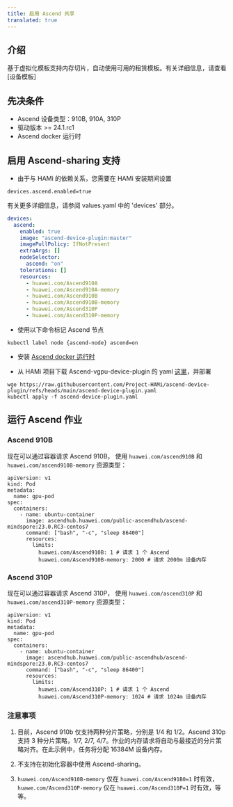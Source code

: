 ```yaml
---
title: 启用 Ascend 共享
translated: true
---
```


## 介绍

基于虚拟化模板支持内存切片，自动使用可用的租赁模板。有关详细信息，请查看[设备模板]

## 先决条件

* Ascend 设备类型：910B, 910A, 310P
* 驱动版本 >= 24.1.rc1
* Ascend docker 运行时

## 启用 Ascend-sharing 支持

* 由于与 HAMi 的依赖关系，您需要在 HAMi 安装期间设置

```
devices.ascend.enabled=true
```

有关更多详细信息，请参阅 values.yaml 中的 'devices' 部分。

```yaml
devices:
  ascend:
    enabled: true
    image: "ascend-device-plugin:master"
    imagePullPolicy: IfNotPresent
    extraArgs: []
    nodeSelector:
      ascend: "on"
    tolerations: []
    resources:
      - huawei.com/Ascend910A
      - huawei.com/Ascend910A-memory
      - huawei.com/Ascend910B
      - huawei.com/Ascend910B-memory
      - huawei.com/Ascend310P
      - huawei.com/Ascend310P-memory
```

* 使用以下命令标记 Ascend 节点
```
kubectl label node {ascend-node} ascend=on
```

* 安装 [Ascend docker 运行时](https://gitee.com/ascend/ascend-docker-runtime)

* 从 HAMi 项目下载 Ascend-vgpu-device-plugin 的 yaml [这里](https://github.com/Project-HAMi/ascend-device-plugin/blob/master/build/ascendplugin-hami.yaml)，并部署

```
wge https://raw.githubusercontent.com/Project-HAMi/ascend-device-plugin/refs/heads/main/ascend-device-plugin.yaml
kubectl apply -f ascend-device-plugin.yaml
```

## 运行 Ascend 作业

### Ascend 910B

现在可以通过容器请求 Ascend 910B，
使用 `huawei.com/ascend910B` 和 `huawei.com/ascend910B-memory` 资源类型：

```
apiVersion: v1
kind: Pod
metadata:
  name: gpu-pod
spec:
  containers:
    - name: ubuntu-container
      image: ascendhub.huawei.com/public-ascendhub/ascend-mindspore:23.0.RC3-centos7
      command: ["bash", "-c", "sleep 86400"]
      resources:
        limits:
          huawei.com/Ascend910B: 1 # 请求 1 个 Ascend
          huawei.com/Ascend910B-memory: 2000 # 请求 2000m 设备内存
```

### Ascend 310P

现在可以通过容器请求 Ascend 310P，
使用 `huawei.com/ascend310P` 和 `huawei.com/ascend310P-memory` 资源类型：

```
apiVersion: v1
kind: Pod
metadata:
  name: gpu-pod
spec:
  containers:
    - name: ubuntu-container
      image: ascendhub.huawei.com/public-ascendhub/ascend-mindspore:23.0.RC3-centos7
      command: ["bash", "-c", "sleep 86400"]
      resources:
        limits:
          huawei.com/Ascend310P: 1 # 请求 1 个 Ascend
          huawei.com/Ascend310P-memory: 1024 # 请求 1024m 设备内存
```

### 注意事项

1. 目前，Ascend 910b 仅支持两种分片策略，分别是 1/4 和 1/2。Ascend 310p 支持 3 种分片策略，1/7, 2/7, 4/7。作业的内存请求将自动与最接近的分片策略对齐。在此示例中，任务将分配 16384M 设备内存。

2. 不支持在初始化容器中使用 Ascend-sharing。

3. `huawei.com/Ascend910B-memory` 仅在 `huawei.com/Ascend91B0=1` 时有效，`huawe.com/Ascend310P-memory` 仅在 `huawei.com/Ascend310P=1` 时有效，等等。

